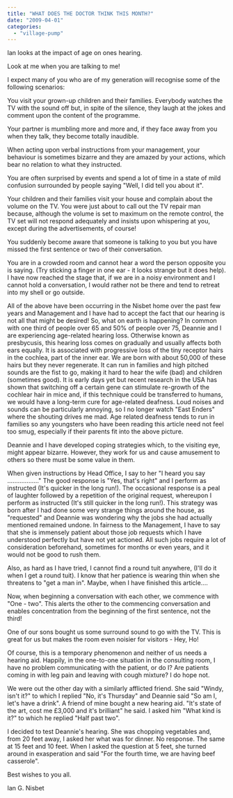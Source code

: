 ```yaml
---
title: "WHAT DOES THE DOCTOR THINK THIS MONTH?"
date: "2009-04-01"
categories: 
  - "village-pump"
---
```


Ian looks at the impact of age on ones hearing.

Look at me when you are talking to me!

I expect many of you who are of my generation will recognise some of the following scenarios:

You visit your grown-up children and their families. Everybody watches the TV with the sound off but, in spite of the silence, they laugh at the jokes and comment upon the content of the programme.

Your partner is mumbling more and more and, if they face away from you when they talk, they become totally inaudible.

When acting upon verbal instructions from your management, your behaviour is sometimes bizarre and they are amazed by your actions, which bear no relation to what they instructed.

You are often surprised by events and spend a lot of time in a state of mild confusion surrounded by people saying "Well, I did tell you about it".

Your children and their families visit your house and complain about the volume on the TV. You were just about to call out the TV repair man because, although the volume is set to maximum on the remote control, the TV set will not respond adequately and insists upon whispering at you, except during the advertisements, of course!

You suddenly become aware that someone is talking to you but you have missed the first sentence or two of their conversation.

You are in a crowded room and cannot hear a word the person opposite you is saying. (Try sticking a finger in one ear - it looks strange but it does help). I have now reached the stage that, if we are in a noisy environment and I cannot hold a conversation, I would rather not be there and tend to retreat into my shell or go outside.

All of the above have been occurring in the Nisbet home over the past few years and Management and I have had to accept the fact that our hearing is not all that might be desired! So, what on earth is happening? In common with one third of people over 65 and 50% of people over 75, Deannie and I are experiencing age-related hearing loss. Otherwise known as presbycusis, this hearing loss comes on gradually and usually affects both ears equally. It is associated with progressive loss of the tiny receptor hairs in the cochlea, part of the inner ear. We are born with about 50,000 of these hairs but they never regenerate. It can run in families and high pitched sounds are the fist to go, making it hard to hear the wife (bad) and children (sometimes good). It is early days yet but recent research in the USA has shown that switching off a certain gene can stimulate re-growth of the cochlear hair in mice and, if this technique could be transferred to humans, we would have a long-term cure for age-related deafness. Loud noises and sounds can be particularly annoying, so I no longer watch "East Enders" where the shouting drives me mad. Age related deafness tends to run in families so any youngsters who have been reading this article need not feel too smug, especially if their parents fit into the above picture.

Deannie and I have developed coping strategies which, to the visiting eye, might appear bizarre. However, they work for us and cause amusement to others so there must be some value in them.

When given instructions by Head Office, I say to her "I heard you say .................." The good response is "Yes, that's right" and I perform as instructed (It's quicker in the long run!). The occasional response is a peal of laughter followed by a repetition of the original request, whereupon I perform as instructed (It's still quicker in the long run!). This strategy was born after I had done some very strange things around the house, as "requested" and Deannie was wondering why the jobs she had actually mentioned remained undone. In fairness to the Management, I have to say that she is immensely patient about those job requests which I have understood perfectly but have not yet actioned. All such jobs require a lot of consideration beforehand, sometimes for months or even years, and it would not be good to rush them.

Also, as hard as I have tried, I cannot find a round tuit anywhere, (I'll do it when I get a round tuit). I know that her patience is wearing thin when she threatens to "get a man in". Maybe, when I have finished this article....

Now, when beginning a conversation with each other, we commence with "One - two". This alerts the other to the commencing conversation and enables concentration from the beginning of the first sentence, not the third!

One of our sons bought us some surround sound to go with the TV. This is great for us but makes the room even noisier for visitors - Hey, Ho!

Of course, this is a temporary phenomenon and neither of us needs a hearing aid. Happily, in the one-to-one situation in the consulting room, I have no problem communicating with the patient, or do I? Are patients coming in with leg pain and leaving with cough mixture? I do hope not.

We were out the other day with a similarly afflicted friend. She said "Windy, isn't it?" to which I replied "No, it's Thursday" and Deannie said "So am I, let's have a drink". A friend of mine bought a new hearing aid. "It's state of the art, cost me £3,000 and it's brilliant" he said. I asked him "What kind is it?" to which he replied "Half past two".

I decided to test Deannie's hearing. She was chopping vegetables and, from 20 feet away, I asked her what was for dinner. No response. The same at 15 feet and 10 feet. When I asked the question at 5 feet, she turned around in exasperation and said "For the fourth time, we are having beef casserole".

Best wishes to you all.

Ian G. Nisbet
